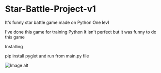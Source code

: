 # Star-Battle-Project-v1
It's funny star battle game made on Python
One levl

I've done this game for training Python
It isn't perfect but it was funny to do this game

Installing

pip install pyglet
and run from main.py file

![Image alt](https://github.com/{Rxland}/{Star-Battle-Project-v1}/raw/{master}/{app}/Capture.png)
